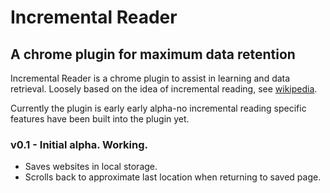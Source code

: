 Incremental Reader
==================

A chrome plugin for maximum data retention
------------------------------------------

Incremental Reader is a chrome plugin to assist in learning and data retrieval.  Loosely based on the idea
of incremental reading, see [wikipedia](http://en.wikipedia.org/wiki/Incremental_reading).

Currently the plugin is early early alpha-no incremental reading specific features have been 
built into the plugin yet.

### v0.1 - Initial alpha. Working.
* Saves websites in local storage.
* Scrolls back to approximate last location when returning to saved page.
